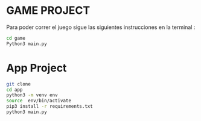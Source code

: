 # GAME PROJECT
Para  poder correr el juego sigue las siguientes instrucciones en la terminal : 
```sh
cd game
Python3 main.py
```


# App Project

``` sh
git clone
cd app
python3 -m venv env
source  env/bin/activate
pip3 install -r requirements.txt
python3 main.py
```
